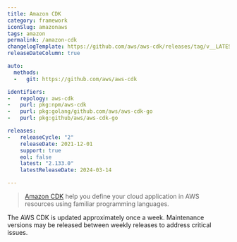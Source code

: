 ```yaml
---
title: Amazon CDK
category: framework
iconSlug: amazonaws
tags: amazon
permalink: /amazon-cdk
changelogTemplate: https://github.com/aws/aws-cdk/releases/tag/v__LATEST__
releaseDateColumn: true

auto:
  methods:
  -   git: https://github.com/aws/aws-cdk

identifiers:
-   repology: aws-cdk
-   purl: pkg:npm/aws-cdk
-   purl: pkg:golang/github.com/aws/aws-cdk-go
-   purl: pkg:github/aws/aws-cdk-go

releases:
-   releaseCycle: "2"
    releaseDate: 2021-12-01
    support: true
    eol: false
    latest: "2.133.0"
    latestReleaseDate: 2024-03-14

---
```


> [Amazon CDK](https://aws.amazon.com/cdk/) help you define your cloud application in AWS resources using familiar programming languages.

The AWS CDK is updated approximately once a week. Maintenance versions may be released between weekly releases to address critical issues.
